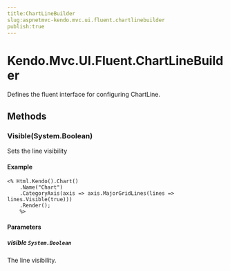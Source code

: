 ```yaml
---
title:ChartLineBuilder
slug:aspnetmvc-kendo.mvc.ui.fluent.chartlinebuilder
publish:true
---
```


# Kendo.Mvc.UI.Fluent.ChartLineBuilder

Defines the fluent interface for configuring ChartLine.

## Methods

### Visible(System.Boolean)
Sets the line visibility

#### Example
    <% Html.Kendo().Chart()
        .Name("Chart")
        .CategoryAxis(axis => axis.MajorGridLines(lines => lines.Visible(true)))
        .Render();
        %>

#### Parameters

##### visible `System.Boolean`
The line visibility.